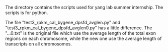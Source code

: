 The directory contains the scripts used for yang lab summer internship.
The scripts is for python.

The file "test3_rpkm_cal_bygene_dpsfd_avglen.py" and "test3_rpkm_cal_bygene_dpsfd_avglen0.py" has a little difference. The "...0.txt" is the original file which use the average length of the total exon regions on each chromosome, while the new one use the average length of transcripts on all chromosomes.

